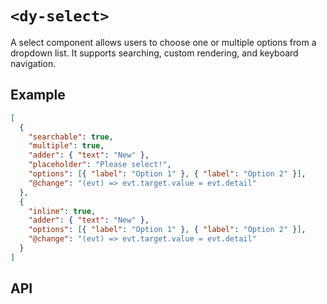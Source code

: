 # `<dy-select>`

A select component allows users to choose one or multiple options from a dropdown list. It supports searching, custom rendering, and keyboard navigation.

## Example

<gbp-example name="dy-select" src="https://esm.sh/duoyun-ui/elements/select">

```json
[
  {
    "searchable": true,
    "multiple": true,
    "adder": { "text": "New" },
    "placeholder": "Please select!",
    "options": [{ "label": "Option 1" }, { "label": "Option 2" }],
    "@change": "(evt) => evt.target.value = evt.detail"
  },
  {
    "inline": true,
    "adder": { "text": "New" },
    "options": [{ "label": "Option 1" }, { "label": "Option 2" }],
    "@change": "(evt) => evt.target.value = evt.detail"
  }
]
```

</gbp-example>

## API

<gbp-api src="/src/elements/select.ts"></gbp-api>
